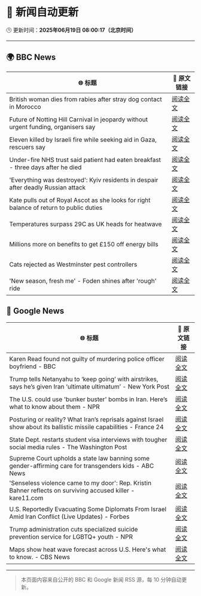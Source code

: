 # 🧠 新闻自动更新

🕒 更新时间：**2025年06月19日 08:00:17（北京时间）**

---

## 🌍 BBC News

| 🌐 标题 | 🔗 原文链接 |
|--------|-------------|
| British woman dies from rabies after stray dog contact in Morocco | [阅读全文](https://www.bbc.com/news/articles/c98wyllp170o) |
| Future of Notting Hill Carnival in jeopardy without urgent funding, organisers say | [阅读全文](https://www.bbc.com/news/articles/cq8zxk083qko) |
| Eleven killed by Israeli fire while seeking aid in Gaza, rescuers say | [阅读全文](https://www.bbc.com/news/articles/c7841705x18o) |
| Under-fire NHS trust said patient had eaten breakfast - three days after he died | [阅读全文](https://www.bbc.com/news/articles/cly2r0x9xwlo) |
| 'Everything was destroyed': Kyiv residents in despair after deadly Russian attack | [阅读全文](https://www.bbc.com/news/articles/c98j1y70e95o) |
| Kate pulls out of Royal Ascot as she looks for right balance of return to public duties | [阅读全文](https://www.bbc.com/news/articles/cjrl34rvdxdo) |
| Temperatures surpass 29C as UK heads for heatwave | [阅读全文](https://www.bbc.com/news/articles/c8d6jmmdq5go) |
| Millions more on benefits to get £150 off energy bills | [阅读全文](https://www.bbc.com/news/articles/cx2kym1pvn4o) |
| Cats rejected as Westminster pest controllers | [阅读全文](https://www.bbc.com/news/articles/cqjqrddnldgo) |
| 'New season, fresh me' - Foden shines after 'rough' ride | [阅读全文](https://www.bbc.com/sport/football/articles/c0ep1lp24d7o) |

## 📰 Google News

| 🌐 标题 | 🔗 原文链接 |
|--------|-------------|
| Karen Read found not guilty of murdering police officer boyfriend - BBC | [阅读全文](https://news.google.com/rss/articles/CBMiWkFVX3lxTE1QOUdXY3NFSG13cTZkWll6Ykgyak81b0RVb0o5TkMyVWlNNkpfX0t6enROZ3RWSmM3dDZiT20xcnV3WG00bERZZDhRaEdZbXNldld4eWd3MnNBd9IBX0FVX3lxTE9hY1NkeHlyejQzX0hZb3d3a1V6b0prMHJSY1oxa2x5VGp3Vk9DbGtKTkk5VXFQSGN2RDdubEJ6OUc0UzU1MnhpSUxDMjFMYWxzeHc5bGNNb0k3OUJfNk9n?oc=5) |
| Trump tells Netanyahu to ‘keep going’ with airstrikes, says he’s given Iran ‘ultimate ultimatum’ - New York Post | [阅读全文](https://news.google.com/rss/articles/CBMiywFBVV95cUxQNUlCanZPRHhqSUpLLVExaGlDS3NzSHpTNGNfQ3ZtVlVrQnV0Tk5yT2QwQ3I0S1p5Wk56Z3RXVWdPSWhHU3BPU1lRMzdwTmtfX3Axc2x0TWJQSzYySUNDT2dlR3dPRFozYVliSTk0bjc4amRNenoyWHBid2ZoWDlGSHhkQWxQb0kwRlJEYWZHbVdodTVnaDFLMldRTmF5UXJIcWV0bXdlTzhKX2hEVklBUFBieGpnYThadmJWU3A4ZG1UNEFDWGNJN3VFcw?oc=5) |
| The U.S. could use 'bunker buster' bombs in Iran. Here’s what to know about them - NPR | [阅读全文](https://news.google.com/rss/articles/CBMicEFVX3lxTE5XZXdzSG1KWkFGbkNadkhGTVFTdnpRa0p3Tlc2S0tXUzFnTmxzWmZVMmJtblJNTVhKakZtbnhQTE1IOUZnZDdGZnlNM1VnNktWbHJHN2xtQ0xod2VoQk5ZWmVGQzB2cHhySjBnWXV3MkU?oc=5) |
| Posturing or reality? What Iran’s reprisals against Israel show about its ballistic missile capabilities - France 24 | [阅读全文](https://news.google.com/rss/articles/CBMi6AFBVV95cUxNWTJOZ2lSaXZ3cWlpbDQ4bUhjSWg1emtIZmo4X1UtXzVsSllmY01WMUNsemxpUzc4Q2Jwb1U1aUlzMkZ4Zl8zTEUxWGlMVWZVeUhBcVZMYy1SVk9ZOVV2VzJfVnNsYnYwRDdzdVN4ckM5NjhwenJCeDZuZVJmRzc1U3hhSTJqS3hJWUdGVVFiMG5SU01sVUczVWpuQllfR1BSV0NranpKalY2aXlxZ1NGOUhZUldrajlhbHVuRW1RbVk1blJxYjlmbXN0U0ZWOFNpcHJTRlJNOXAySEVHeWc1aGxfSkhKZHg5?oc=5) |
| State Dept. restarts student visa interviews with tougher social media rules - The Washington Post | [阅读全文](https://news.google.com/rss/articles/CBMisgFBVV95cUxNTWVkU1lGaFQtc2xXRHlLazhOTnpTYXJqY3hZdVc2aExSZ3paTk9FbTRxSVBHdjFFWnVZeUJGYXZTYXpaTHExUkhPTmF1MFhBQktaR1c3T0hlNnpRWWRSOWloM1k0NVZXSzA3Rlo1OUtMYXNrLTl6R21kbDd1X3NfSDdLT3BOSndZaF9vSEZTamkzbThRR0ozQUpPNHMxUFZCampDUElhNEcxZFRRbXZ5cVJR?oc=5) |
| Supreme Court upholds a state law banning some gender-affirming care for transgenders kids - ABC News | [阅读全文](https://news.google.com/rss/articles/CBMiqwFBVV95cUxPZVlObDRDLXloaXhGdVlCMkxjd1AxOFk3cTVxRExZaGNfS0JSXy1vaDFaU3NqandsR1NCMndxMG9ISkdiSWk1SWhPeW9JbnRyRGdIUzBQSGdCR2d6MFJWc24zRktqVThTYTdrZS14dDZNcDBHOGh3R2RtNzg0SHkzTnBrakszMU9ScnBOdC1OLWwxcEROVEZCbWNpamU0a0FvVktCRTdFOWJ1Z0HSAbABQVVfeXFMUEdubTlNUmtBcVZrVzl2YXBYV3JhZGdaSFlaOWRwdDVjQnAtNmNDWUpWb1pIa3kxT1EyNmhraGxIXzhXZlpySjh1VERjdmVQN3ItVjFwUzB0VzFnMk9wQjlMRHR4UzBVaVB1NjQ5LW45VFFKck50bTE3N3psZmpqeGV3T2FIVlMtYnQ5NWwyT09lT1RkY0tzZ1UwQU1iNzhRRzRfVUhWNWZGSzRLeTJFRGk?oc=5) |
| 'Senseless violence came to my door': Rep. Kristin Bahner reflects on surviving accused killer - kare11.com | [阅读全文](https://news.google.com/rss/articles/CBMiggJBVV95cUxOdXNnNE5OU0d3ODFRYmVBNXVtYmNpRENiaU9qeWV2aUptZ0tOdnNlVzRyWGhBSGdlNG9CdHZmNnpScE03RDB6Rnhkcm5tNmVYeEloLXh6a1hJdGdlWkw3TEREVmdFTXkyVmtzV1VwNE9MLWFSempETm5OVGVEZnVYM01pdFlWMDZhLXFTbkY1dFNaOHp0V2Q2cnVvbGNTdUJRZTF0OS1sWi00UkRhVzF3dy1RaDNtMXpFS0RlcTdpaDdOWks4ekctS0N3Vklyd05UbE5EY0FlbXJKeExRem4wSkh0Tmw1OTNqc0pDZkpxbjF0OHBjSXd2anpJcnB3T3ZsYVE?oc=5) |
| U.S. Reportedly Evacuating Some Diplomats From Israel Amid Iran Conflict (Live Updates) - Forbes | [阅读全文](https://news.google.com/rss/articles/CBMiuAFBVV95cUxOa0xHR2ZyYmtuQmpaOTdSako1cVZpa3B1RUFPWDFHM21qUTdNbmliUFNTbmN6eG5IOFBrUFJpd0pvWkNEbFI4d29ZaDhqaUN1ajJVQXpUVHN5bERSeUhyZDBKenJMRG8xQXcwZlR2M1FRTi14SndRZzRQaHViMUtJQXlLZjJURjZ0ek9ZS0l0bEF3bml4bGhoRUp2NWFuMFo1Y2ZmSk1JVkNlSzNFSktfVzRJVHFLSVhU?oc=5) |
| Trump administration cuts specialized suicide prevention service for LGBTQ+ youth - NPR | [阅读全文](https://news.google.com/rss/articles/CBMiowFBVV95cUxPNWN0UldMMnBOYU1BbGt4UmNEZEJuZUFOaDJDMmpldkdjS0tiU2ZjUTJydTIwRmlONWdGTkZ2bmx2VTR5VGdDU0RYZmZuVEd6SU1jQnBVVjZiY0ctT0c4RmdmNXZqNnQxREw1cEtuWG8tTWVrTUFPeTZrbWREM2NXMlFqM2V1ZDZPZm41LWphSkhLaktnQkw2MWRWMXE5RV84aGFj?oc=5) |
| Maps show heat wave forecast across U.S. Here's what to know. - CBS News | [阅读全文](https://news.google.com/rss/articles/CBMidEFVX3lxTE84MzRIcmFRLTJ5SE1ZWXFoVV9Nc0t3QXBxcWZ1QS1ObERBVXBOdHBuY2ZHQTI4ci12VF9Zb0Y4SHZxU1BMZFgxWk1mMDJZR0dEbWY5d3RsamZEQ3BzRGI4a0RLSzRXVEdOdEpqUmtFUW11RFlw0gF6QVVfeXFMTWpfa3JVcWZSLXRsNFdOQ1d1RmtscGEyeHlxSG4wVzJMVndTLURGU0ZDcF83VDhoTFJMdF9sb05wbnplXzdkeW9hS1VndlFGdG9XU25tVTdRTUotWFdhSHF3VENOcFNQVlhTSHhZTkxMQm5lTnlWTGxxVkE?oc=5) |

---
> 本页面内容来自公开的 BBC 和 Google 新闻 RSS 源，每 10 分钟自动更新。